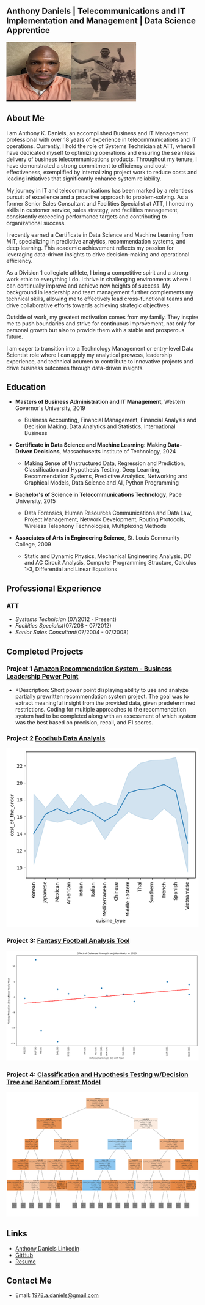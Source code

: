 Anthony Daniels | Telecommunications and IT Implementation and Management | Data Science Apprentice
---


<img src="Adanielsfacepic.jpeg" alt="Profile Picture" width="170" height="155"><img src="Track%20photo.jpeg" alt="Profile Picture" width="170" height="155">

## About Me
I am Anthony K. Daniels, an accomplished Business and IT Management professional with over 18 years of experience in telecommunications and IT operations. Currently, I hold the role of Systems Technician at ATT, where I have dedicated myself to optimizing operations and ensuring the seamless delivery of business telecommunications products. Throughout my tenure, I have demonstrated a strong commitment to efficiency and cost-effectiveness, exemplified by internalizing project work to reduce costs and leading initiatives that significantly enhance system reliability.

My journey in IT and telecommunications has been marked by a relentless pursuit of excellence and a proactive approach to problem-solving. As a former Senior Sales Consultant and Facilities Specialist at ATT, I honed my skills in customer service, sales strategy, and facilities management, consistently exceeding performance targets and contributing to organizational success.

I recently earned a Certificate in Data Science and Machine Learning from MIT, specializing in predictive analytics, recommendation systems, and deep learning. This academic achievement reflects my passion for leveraging data-driven insights to drive decision-making and operational efficiency.

As a Division 1 collegiate athlete, I bring a competitive spirit and a strong work ethic to everything I do. I thrive in challenging environments where I can continually improve and achieve new heights of success. My background in leadership and team management further complements my technical skills, allowing me to effectively lead cross-functional teams and drive collaborative efforts towards achieving strategic objectives.

Outside of work, my greatest motivation comes from my family. They inspire me to push boundaries and strive for continuous improvement, not only for personal growth but also to provide them with a stable and prosperous future.

I am eager to transition into a Technology Management or entry-level Data Scientist role where I can apply my analytical prowess, leadership experience, and technical acumen to contribute to innovative projects and drive business outcomes through data-driven insights.  


  
## Education
- **Masters of Business Administration and IT Management**, Western Governor's University, 2019
    - Business Accounting, Financial Management, Financial Analysis and Decision Making, Data Analytics and Statistics, International Business
 
- **Certificate in Data Science and Machine Learning: Making Data-Driven Decisions**, Massachusetts Institute of Technology, 2024
    - Making Sense of Unstructured Data, Regression and Prediction, Classification and Hypothesis Testing, Deep Learning, Recommendation Systems, Predictive 
     Analytics, Networking and Graphical Models, Data Science and AI, Python Programming
- **Bachelor's of Science in Telecommunications Technology**, Pace University, 2015
    - Data Forensics, Human Resources Communications and Data Law, Project Management, Network Development, Routing Protocols, Wireless Telephony 
      Technologies, Multiplexing Methods
- **Associates of Arts in Engineering Science**, St. Louis Community College, 2009
    - Static and Dynamic Physics, Mechanical Engineering Analysis, DC and AC Circuit Analysis, Computer Programming Structure, Calculus 1-3, Differential 
      and Linear Equations  



## Professional Experience
### ATT
- *Systems Technician* (07/2012 - Present)
- *Facilities Specialist*(07/208 - 07/2012)
- *Senior Sales Consultant*(07/2004 - 07/2008)  



## Completed Projects

### Project 1 [Amazon Recommendation System - Business Leadership Power Point](https://github.com/AnthonyKDaniels/Portfolio/blob/main/Recommendation%20systems%20Project%20Presentation%20(2).pdf)  
- *Description:  Short power point displaying ability to use and analyze partially prewritten recommendation system project.  The goal was to extract meaningful insight from the provided data, given predetermined restrictions.  Coding for multiple approaches 
  to the recommendation system had to be completed along with an assessment of which system was the best based on precision, recall, and F1 scores. 

### Project 2 [Foodhub Data Analysis](https://github.com/AnthonyKDaniels/Portfolio/blob/main/FDS_Project_LearnerNotebook_FullCode.pdf)
 [![](Food%20Deliver%20cost%20over%20cuisine%20type.png)](https://github.com/AnthonyKDaniels/Portfolio/blob/main/FDS_Project_LearnerNotebook_FullCode.pdf)

### Project 3: [Fantasy Football Analysis Tool](https://github.com/AnthonyKDaniels/Portfolio/blob/main/fantasy_analysis_with_clustering_data.pdf)
[![](Jalen%20Hurts%20Analysis%20vs%20def.png)](https://github.com/AnthonyKDaniels/Portfolio/blob/main/fantasy_analysis_with_clustering_data.pdf)  

### Project 4: [Classification and Hypothesis Testing w/Decision Tree and Random Forest Model](https://github.com/AnthonyKDaniels/Portfolio/blob/main/Classification%20and%20Hypothesis%20Testing%20Project%202024.pdf)
[![](https://github.com/AnthonyKDaniels/Portfolio/blob/main/Decision%20Tree%20Classification%20and%20hypothesis%20testing%20070724.png)](https://github.com/AnthonyKDaniels/Portfolio/blob/main/Classification%20and%20Hypothesis%20Testing%20Project%202024.pdf)


## Links

- [Anthony Daniels LinkedIn](https://www.linkedin.com/in/anthony-daniels-549442265/)
- [GitHub](https://github.com/AnthonyKDaniels/)
- [Resume](https://github.com/AnthonyKDaniels/Portfolio/blob/main/Anthony%20K_Daniels_resume_MRCH24.pdf)



## Contact Me
- Email: [1978.a.daniels@gmail.com](mailto:1978.a.daniels@gmail.com)

